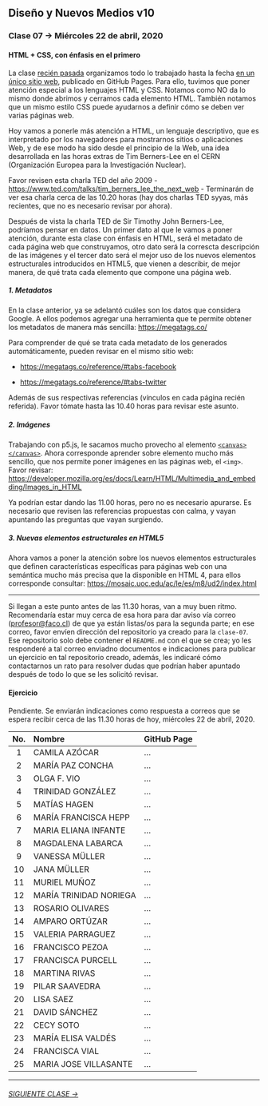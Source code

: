 ## Diseño y Nuevos Medios v10 

### Clase 07 → Miércoles 22 de abril, 2020

#### HTML + CSS, con énfasis en el primero

La clase [recién pasada](https://github.com/profesorfaco/dno037-2020/tree/gh-pages/clase-06) organizamos todo lo trabajado hasta la fecha [en un único sitio web](https://github.com/profesorfaco/dno037-2020/tree/gh-pages/clase-06#resultados), publicado en GitHub Pages. Para ello, tuvimos que poner atención especial a los lenguajes HTML y CSS. Notamos como NO da lo mismo donde abrimos y cerramos cada elemento HTML. También notamos que un mismo estilo CSS puede ayudarnos a definir cómo se deben ver varias páginas web. 

Hoy vamos a ponerle más atención a HTML, un lenguaje descriptivo, que es interpretado por los navegadores para mostrarnos sitios o aplicaciones Web, y de ese modo ha sido desde el principio de la Web, una idea desarrollada en las horas extras de Tim Berners-Lee en el CERN (Organización Europea para la Investigación Nuclear). 

Favor revisen esta charla TED del año 2009 - https://www.ted.com/talks/tim_berners_lee_the_next_web - Terminarán de ver esa charla cerca de las 10.20 horas (hay dos charlas TED syyas, más recientes, que no es necesario revisar por ahora).

Después de vista la charla TED de Sir Timothy John Berners-Lee, podríamos pensar en datos. Un primer dato al que le vamos a poner atención, durante esta clase con énfasis en HTML, será el metadato de cada página web que construyamos, otro dato será la correscta descripción de las imágenes y el tercer dato será el mejor uso de los nuevos elementos estructurales introducidos en HTML5, que vienen a describir, de mejor manera, de qué trata cada elemento que compone una página web. 

##### 1. Metadatos

En la clase anterior, ya se adelantó cuáles son los datos que considera Google. A ellos podemos agregar una herramienta que te permite obtener los metadatos de manera más sencilla: https://megatags.co/ 

Para comprender de qué se trata cada metadato de los generados automáticamente, pueden revisar en el mismo sitio web: 

- https://megatags.co/reference/#tabs-facebook

- https://megatags.co/reference/#tabs-twitter

Además de sus respectivas referencias (vínculos en cada página recién referida). Favor tómate hasta las 10.40 horas para revisar este asunto.

##### 2. Imágenes

Trabajando con p5.js, le sacamos mucho provecho al elemento [`<canvas></canvas>`](https://developer.mozilla.org/es/docs/Web/Guide/HTML/Canvas_tutorial). Ahora corresponde aprender sobre elemento mucho más sencillo, que nos permite poner imágenes en las páginas web, el `<img>`. Favor revisar:  https://developer.mozilla.org/es/docs/Learn/HTML/Multimedia_and_embedding/Images_in_HTML

Ya podrían estar dando las 11.00 horas, pero no es necesario apurarse. Es necesario que revisen las referencias propuestas con calma, y vayan apuntando las preguntas que vayan surgiendo.

##### 3. Nuevas elementos estructurales en HTML5

Ahora vamos a poner la atención sobre los nuevos elementos estructurales que definen características específicas para páginas web con una semántica mucho más precisa que la disponible en HTML 4, para ellos corresponde consultar: 
https://mosaic.uoc.edu/ac/le/es/m8/ud2/index.html

- - - - - - - - - -

Si llegan a este punto antes de las 11.30 horas, van a muy buen ritmo. Recomendaría estar muy cerca de esa hora para dar aviso vía correo (profesor@faco.cl) de que ya están listas/os para la segunda parte; en ese correo, favor envíen dirección del repositorio ya creado para la `clase-07`. Ese repositorio solo debe contener el `README.md` con el que se crea; yo les responderé a tal correo enviadno documentos e indicaciones para publicar un ejercicio en tal repositorio creado, además, les indicaré cómo contactarnos un rato para resolver dudas que podrían haber apuntado después de todo lo que se les solicitó revisar.

#### Ejercicio

Pendiente. Se enviarán indicaciones como respuesta a correos que se espera recibir cerca de las 11.30 horas de hoy, miércoles 22 de abril, 2020.

| No.   | Nombre               | GitHub Page |
|:-----:|:-----------------------|:--------------------------------------------------|
| 1	    | CAMILA AZÓCAR          | … |
| 2	    | MARÍA PAZ CONCHA       | … |
| 3    	| OLGA F. VIO            | … |
| 4	    | TRINIDAD GONZÁLEZ      | … |
| 5	    | MATÍAS HAGEN           | … |
| 6	    | MARÍA FRANCISCA HEPP   | … |
| 7	    | MARIA ELIANA INFANTE   | … |
| 8	    | MAGDALENA LABARCA      | … |
| 9	    | VANESSA MÜLLER         | …|
| 10	  | JANA MÜLLER            | … |
| 11	  | MURIEL MUÑOZ           | … |
| 12	  | MARÍA TRINIDAD NORIEGA | … |
| 13	  | ROSARIO OLIVARES       | … |
| 14	  | AMPARO ORTÚZAR         | … |
| 15	  | VALERIA PARRAGUEZ      | … |
| 16	  | FRANCISCO PEZOA        | … |
| 17	  | FRANCISCA PURCELL      | … |
| 18	  | MARTINA RIVAS          | … |
| 19	  | PILAR SAAVEDRA         | … |
| 20	  | LISA SAEZ              | … |
| 21	  | DAVID SÁNCHEZ          | … |
| 22	  | CECY SOTO              | … |
| 23	  | MARÍA ELISA VALDÉS     | … |
| 24	  | FRANCISCA VIAL         | … |
| 25	  | MARIA JOSE VILLASANTE  | … |

- - - - - - - 

###### [SIGUIENTE CLASE →](https://github.com/profesorfaco/dno037-2020/tree/gh-pages/clase-08)
